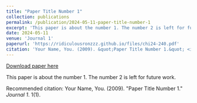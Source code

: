 ```yaml
---
title: "Paper Title Number 1"
collection: publications
permalink: /publication/2024-05-11-paper-title-number-1
excerpt: 'This paper is about the number 1. The number 2 is left for future work.'
date: 2024-05-11
venue: 'Journal 1'
paperurl: 'https://ridiculousronzzz.github.io/files/chi24-240.pdf'
citation: 'Your Name, You. (2009). &quot;Paper Title Number 1.&quot; <i>Journal 1</i>. 1(1).'
---
```


<a href='https://ridiculousronzzz.github.io/files/chi24-240.pdf'>Download paper here</a>

This paper is about the number 1. The number 2 is left for future work.

Recommended citation: Your Name, You. (2009). "Paper Title Number 1." <i>Journal 1</i>. 1(1).
